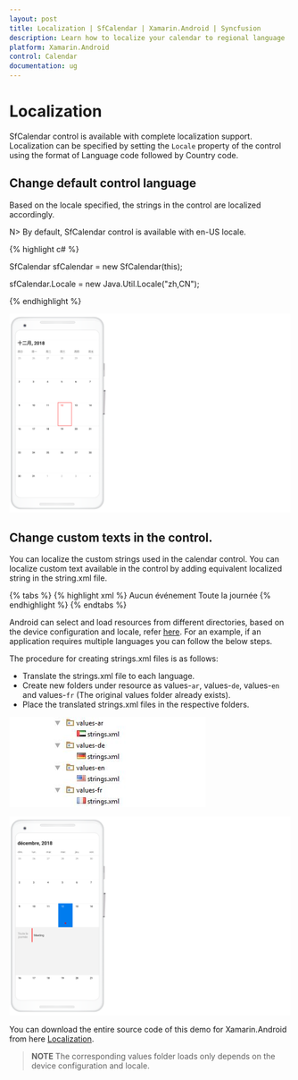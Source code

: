 ```yaml
---
layout: post
title: Localization | SfCalendar | Xamarin.Android | Syncfusion
description: Learn how to localize your calendar to regional language
platform: Xamarin.Android
control: Calendar
documentation: ug
---
```


# Localization

SfCalendar control is available with complete localization support. Localization can be specified by setting the `Locale` property of the control using the format of Language code followed by Country code. 

## Change default control language

Based on the locale specified, the strings in the control are localized accordingly.
 
N> By default, SfCalendar control is available with en-US locale. 

{% highlight c# %}

SfCalendar sfCalendar = new SfCalendar(this);

sfCalendar.Locale = new Java.Util.Locale("zh,CN");

{% endhighlight %}

![Localization support in Xamarin.Android Sfcalendar](images/xamarin.android-calendar-localization.png)     

## Change custom texts in the control.

You can localize the custom strings used in the calendar control. You can localize custom text available in the control by adding equivalent localized string in the string.xml file.

{% tabs %}
{% highlight xml %}
<resources>
  <string name="sfcalendar_inlineviewnoappointmenttext">Aucun événement</string>
  <string name="sfcalendar_inlineviewalldaytext">Toute la journée</string>
</resources> 
{% endhighlight %}
{% endtabs %}

Android can select and load resources from different directories, based on the device configuration and locale, refer [here](https://developer.xamarin.com/guides/android/advanced_topics/localization/). For an example, if an application requires multiple languages you can follow the below steps.

The procedure for creating strings.xml files is as follows:

*	Translate the strings.xml file to each language.
*	Create new folders under resource as values-`ar`, values-`de`, values-`en` and values-`fr` (The original values folder already exists).
*	Place the translated strings.xml files in the respective folders.

![Localization support in Xamarin.Android Sfcalendar](Images/xamarin.android-calendar-localization.jpeg)

![Localization support in Xamarin.Android Sfcalendar](images/xamarin.android-calendar-localization-allday.png)     

You can download the entire source code of this demo for Xamarin.Android from
here [Localization](http://www.syncfusion.com/downloads/support/directtrac/general/ze/Localization_Android1830235268.zip).

>**NOTE**
The corresponding values folder loads only depends on the device configuration and locale.                                  